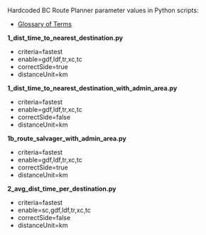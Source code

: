 Hardcoded BC Route Planner parameter values in Python scripts:
* [Glossary of Terms](https://github.com/bcgov/ols-router/blob/gh-pages/glossary.md)

**1_dist_time_to_nearest_destination.py**  

* criteria=fastest  
* enable=gdf,ldf,tr,xc,tc  
* correctSide=true  
* distanceUnit=km  

**1_dist_time_to_nearest_destination_with_admin_area.py**  

* criteria=fastest  
* enable=gdf,ldf,tr,xc,tc  
* correctSide=false  
* distanceUnit=km  


**1b_route_salvager_with_admin_area.py**  

* criteria=fastest  
* enable=gdf,ldf,tr,xc,tc  
* correctSide=true  
* distanceUnit=km  

**2_avg_dist_time_per_destination.py**  

* criteria=fastest  
* enable=sc,gdf,ldf,tr,xc,tc  
* correctSide=false  
* distanceUnit=km  
